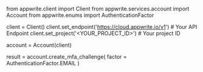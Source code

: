 from appwrite.client import Client
from appwrite.services.account import Account
from appwrite.enums import AuthenticationFactor

client = Client()
client.set_endpoint('https://cloud.appwrite.io/v1') # Your API Endpoint
client.set_project('<YOUR_PROJECT_ID>') # Your project ID

account = Account(client)

result = account.create_mfa_challenge(
    factor = AuthenticationFactor.EMAIL
)
